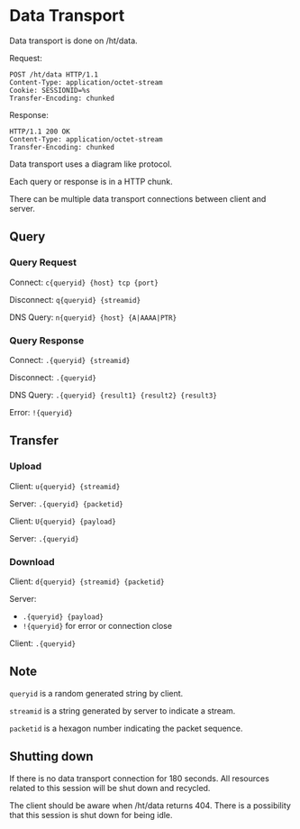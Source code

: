Data Transport
==============

Data transport is done on /ht/data.

Request:

    POST /ht/data HTTP/1.1
    Content-Type: application/octet-stream
    Cookie: SESSIONID=%s
    Transfer-Encoding: chunked

Response:

    HTTP/1.1 200 OK
    Content-Type: application/octet-stream
    Transfer-Encoding: chunked

Data transport uses a diagram like protocol.

Each query or response is in a HTTP chunk.

There can be multiple data transport connections between client and server.

## Query

### Query Request

Connect: `c{queryid} {host} tcp {port}`

Disconnect: `q{queryid} {streamid}`

DNS Query: `n{queryid} {host} {A|AAAA|PTR}`

### Query Response

Connect: `.{queryid} {streamid}`

Disconnect: `.{queryid}`

DNS Query: `.{queryid} {result1} {result2} {result3}`

Error: `!{queryid}`

## Transfer

### Upload

Client: `u{queryid} {streamid}`

Server: `.{queryid} {packetid}`

Client: `U{queryid} {payload}`

Server: `.{queryid}`

### Download

Client: `d{queryid} {streamid} {packetid}`

Server:
 - `.{queryid} {payload}`
 - `!{queryid}` for error or connection close

Client: `.{queryid}`

## Note

`queryid` is a random generated string by client.

`streamid` is a string generated by server to indicate a stream.

`packetid` is a hexagon number indicating the packet sequence.

## Shutting down

If there is no data transport connection for 180 seconds. All resources related to this
session will be shut down and recycled.

The client should be aware when /ht/data returns 404. There is a possibility that this
session is shut down for being idle.
